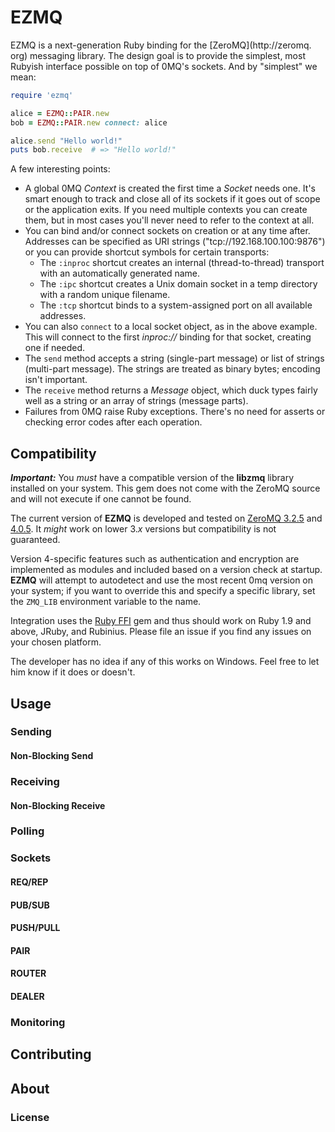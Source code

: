 # EZMQ

EZMQ is a next-generation Ruby binding for the [ZeroMQ](http://zeromq. org) messaging library. The design goal is to provide the simplest, most Rubyish interface possible on top of 0MQ's sockets. And by "simplest" we mean:

```ruby
require 'ezmq'

alice = EZMQ::PAIR.new
bob = EZMQ::PAIR.new connect: alice

alice.send "Hello world!"
puts bob.receive  # => "Hello world!"
```

A few interesting points:

* A global 0MQ *Context* is created the first time a *Socket* needs one. It's smart enough to track and close all of its sockets if it goes out of scope or the application exits. If you need multiple contexts you can create them, but in most cases you'll never need to refer to the context at all.
* You can bind and/or connect sockets on creation or at any time after.
Addresses can be specified as URI strings ("tcp://192.168.100.100:9876") or you can provide shortcut symbols for certain transports:
    * The `:inproc` shortcut creates an internal (thread-to-thread) transport with an automatically generated name.
    * The `:ipc` shortcut creates a Unix domain socket in a temp directory with a random unique filename.
    * The `:tcp` shortcut binds to a system-assigned port on all available addresses.
* You can also `connect` to a local socket object, as in the above example. This will connect to the first *inproc://* binding for that socket, creating one if needed.
* The `send` method accepts a string (single-part message) or list of strings (multi-part message). The strings are treated as binary bytes; encoding isn't important.
* The `receive` method returns a *Message* object, which duck types fairly well as a string or an array of strings (message parts).
* Failures from 0MQ raise Ruby exceptions. There's no need for asserts or checking error codes after each operation.

## Compatibility

***Important:*** You *must* have a compatible version of the **libzmq**
library installed on your system. This gem does not come with the ZeroMQ
source and will not execute if one cannot be found.

The current version of **EZMQ** is developed and tested on [ZeroMQ 3.2.5](https://github.com/zeromq/zeromq3-x/) and [4.0.5](https://github.com/zeromq/zeromq4-x/).
It *might* work on lower 3._x_ versions but compatibility is not guaranteed.

Version 4-specific features such as authentication and encryption are
implemented as modules and included based on a version check
at startup. **EZMQ** will attempt to autodetect and use the most recent
0mq version on your system; if you want to override this and specify a
specific library, set the `ZMQ_LIB` environment variable to the name.

Integration uses the [Ruby FFI](https://github.com/ffi/ffi) gem and thus
should work on Ruby 1.9 and above, JRuby, and Rubinius. Please file an issue
if you find any issues on your chosen platform.

The developer has no idea if any of this works on Windows. Feel free to let
him know if it does or doesn't.

## Usage

### Sending

#### Non-Blocking Send

### Receiving

#### Non-Blocking Receive

### Polling

### Sockets

#### REQ/REP

#### PUB/SUB

#### PUSH/PULL

#### PAIR

#### ROUTER

#### DEALER

### Monitoring

## Contributing

## About

### License
